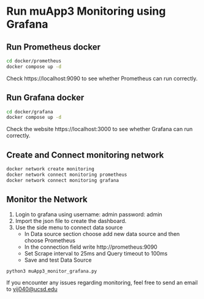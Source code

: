 # Run muApp3 Monitoring using Grafana
## Run Prometheus docker
```bash
cd docker/prometheus
docker compose up -d
```
Check https://localhost:9090 to see whether Prometheus can run correctly.
## Run Grafana docker
```bash
cd docker/grafana
docker compose up -d
```
Check the website https://localhost:3000 to see whether Grafana can run correctly.
## Create and Connect monitoring network
```bash
docker network create monitoring
docker network connect monitoring prometheus
docker network connect monitoring grafana
```
## Monitor the Network
1. Login to grafana using username: admin password: admin
2. Import the json file to create the dashboard.
3. Use the side menu to connect data source
   - In Data source section choose add new data source and then choose Prometheus
   - In the connection field write http://prometheus:9090
   - Set Scrape interval to 25ms and Query timeout to 100ms
   - Save and test Data Source
``` bash
python3 muApp3_monitor_grafana.py
```
If you encounter any issues regarding monitoring, feel free to send an email to yij040@ucsd.edu




